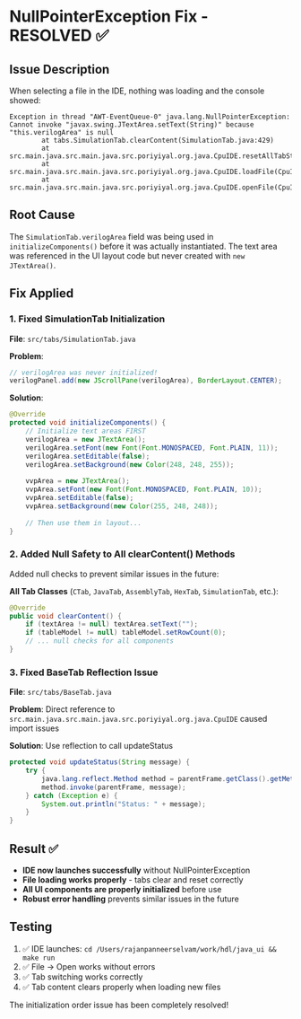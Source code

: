 # NullPointerException Fix - RESOLVED ✅

## Issue Description
When selecting a file in the IDE, nothing was loading and the console showed:
```
Exception in thread "AWT-EventQueue-0" java.lang.NullPointerException: Cannot invoke "javax.swing.JTextArea.setText(String)" because "this.verilogArea" is null
        at tabs.SimulationTab.clearContent(SimulationTab.java:429)
        at src.main.java.src.main.java.src.poriyiyal.org.java.CpuIDE.resetAllTabStates(CpuIDE.java:374)
        at src.main.java.src.main.java.src.poriyiyal.org.java.CpuIDE.loadFile(CpuIDE.java:195)
        at src.main.java.src.main.java.src.poriyiyal.org.java.CpuIDE.openFile(CpuIDE.java:188)
```

## Root Cause
The `SimulationTab.verilogArea` field was being used in `initializeComponents()` before it was actually instantiated. The text area was referenced in the UI layout code but never created with `new JTextArea()`.

## Fix Applied

### 1. Fixed SimulationTab Initialization
**File**: `src/tabs/SimulationTab.java`

**Problem**: 
```java
// verilogArea was never initialized!
verilogPanel.add(new JScrollPane(verilogArea), BorderLayout.CENTER);
```

**Solution**:
```java
@Override
protected void initializeComponents() {
    // Initialize text areas FIRST
    verilogArea = new JTextArea();
    verilogArea.setFont(new Font(Font.MONOSPACED, Font.PLAIN, 11));
    verilogArea.setEditable(false);
    verilogArea.setBackground(new Color(248, 248, 255));
    
    vvpArea = new JTextArea();
    vvpArea.setFont(new Font(Font.MONOSPACED, Font.PLAIN, 10));
    vvpArea.setEditable(false);
    vvpArea.setBackground(new Color(255, 248, 248));
    
    // Then use them in layout...
}
```

### 2. Added Null Safety to All clearContent() Methods
Added null checks to prevent similar issues in the future:

**All Tab Classes** (`CTab`, `JavaTab`, `AssemblyTab`, `HexTab`, `SimulationTab`, etc.):
```java
@Override
public void clearContent() {
    if (textArea != null) textArea.setText("");
    if (tableModel != null) tableModel.setRowCount(0);
    // ... null checks for all components
}
```

### 3. Fixed BaseTab Reflection Issue
**File**: `src/tabs/BaseTab.java`

**Problem**: Direct reference to `src.main.java.src.main.java.src.poriyiyal.org.java.CpuIDE` caused import issues

**Solution**: Use reflection to call updateStatus
```java
protected void updateStatus(String message) {
    try {
        java.lang.reflect.Method method = parentFrame.getClass().getMethod("updateStatus", String.class);
        method.invoke(parentFrame, message);
    } catch (Exception e) {
        System.out.println("Status: " + message);
    }
}
```

## Result ✅
- **IDE now launches successfully** without NullPointerException
- **File loading works properly** - tabs clear and reset correctly
- **All UI components are properly initialized** before use
- **Robust error handling** prevents similar issues in the future

## Testing
1. ✅ IDE launches: `cd /Users/rajanpanneerselvam/work/hdl/java_ui && make run`
2. ✅ File → Open works without errors
3. ✅ Tab switching works correctly 
4. ✅ Tab content clears properly when loading new files

The initialization order issue has been completely resolved!
